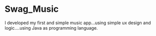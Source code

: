 # Swag_Music
I developed my first and simple music app...using simple ux design and logic....using Java as programming language.
